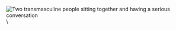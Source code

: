 
![Two transmasculine people sitting together and having a serious conversation](art/convo.jpg) \ 

